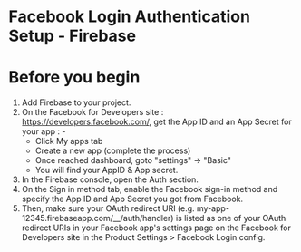 # Facebook Login Authentication Setup - Firebase

# Before you begin

1. Add Firebase to your project.
2. On the Facebook for Developers site : https://developers.facebook.com/, get the App ID and an App Secret for your app : -
   - Click My apps tab
   - Create a new app (complete the process)
   - Once reached dashboard, goto "settings" -> "Basic"
   - You will find your AppID & App secret.
3. In the Firebase console, open the Auth section.
4. On the Sign in method tab, enable the Facebook sign-in method and specify the App ID and App Secret you got from Facebook.
5. Then, make sure your OAuth redirect URI (e.g. my-app-12345.firebaseapp.com/\_\_/auth/handler) is listed as one of your OAuth redirect URIs in your Facebook app's settings page on the Facebook for Developers site in the Product Settings > Facebook Login config.
